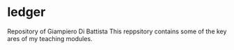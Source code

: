 # ledger
Repository of Giampiero Di Battista
This reppsitory contains some of the key ares of my teaching modules.
